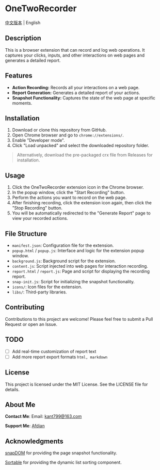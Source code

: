# OneTwoRecorder

[中文版本](README.md) | English

## Description

This is a browser extension that can record and log web operations. It captures your clicks, inputs, and other interactions on web pages and generates a detailed report.

## Features

*   **Action Recording:** Records all your interactions on a web page.
*   **Report Generation:** Generates a detailed report of your actions.
*   **Snapshot Functionality:** Captures the state of the web page at specific moments.

## Installation

1.  Download or clone this repository from GitHub.
2.  Open Chrome browser and go to `chrome://extensions/`.
3.  Enable "Developer mode".
4.  Click "Load unpacked" and select the downloaded repository folder.

> Alternatively, download the pre-packaged crx file from Releases for installation.

## Usage

1.  Click the OneTwoRecorder extension icon in the Chrome browser.
2.  In the popup window, click the "Start Recording" button.
3.  Perform the actions you want to record on the web page.
4.  After finishing recording, click the extension icon again, then click the "Stop Recording" button.
5.  You will be automatically redirected to the "Generate Report" page to view your recorded actions.

## File Structure

*   `manifest.json`: Configuration file for the extension.
*   `popup.html` / `popup.js`: Interface and logic for the extension popup window.
*   `background.js`: Background script for the extension.
*   `content.js`: Script injected into web pages for interaction recording.
*   `report.html` / `report.js`: Page and script for displaying the recording report.
*   `snap-init.js`: Script for initializing the snapshot functionality.
*   `icons/`: Icon files for the extension.
*   `libs/`: Third-party libraries.

## Contributing

Contributions to this project are welcome! Please feel free to submit a Pull Request or open an Issue.

## TODO
- [ ] Add real-time customization of report text
- [ ] Add more report export formats `html, markdown`

## License

This project is licensed under the MIT License. See the LICENSE file for details.

## About Me
**Contact Me**: Email: kant799@163.com

**Support Me**: [Afdian](https://afdian.com/a/cyan7)

## Acknowledgments
[snapDOM](https://github.com/zumerlab/snapdom) for providing the page snapshot functionality.

[Sortable](https://github.com/SortableJS/Sortable) for providing the dynamic list sorting component.